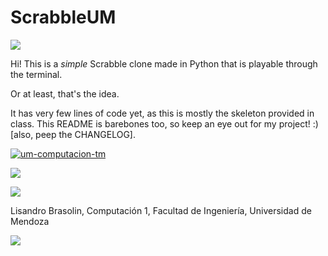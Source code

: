 <h1> ScrabbleUM </h1>
<img src="https://media.tenor.com/ad9w0MNoG1IAAAAM/whats-a-yeet-playing.gif"/>

Hi! This is a _simple_ Scrabble clone made in Python that is playable through the terminal.

Or at least, that's the idea.

It has very few lines of code yet, as this is mostly the skeleton provided in class. This README is barebones too, so keep an eye out for my project! :) [also, peep the CHANGELOG].

[![um-computacion-tm](https://circleci.com/gh/um-computacion-tm/scrabble-2023-LisandroB.svg?style=svg)](https://app.circleci.com/pipelines/github/um-computacion-tm/scrabble-2023-LisandroB/14/workflows/d705be85-a3ee-4407-9b54-4af1668a40d6)

<a href="https://codeclimate.com/github/um-computacion-tm/scrabble-2023-LisandroB/maintainability"><img src="https://api.codeclimate.com/v1/badges/5f39fbeaa1318a0b90e2/maintainability" /></a>

<a href="https://codeclimate.com/github/um-computacion-tm/scrabble-2023-LisandroB/test_coverage"><img src="https://api.codeclimate.com/v1/badges/5f39fbeaa1318a0b90e2/test_coverage" /></a>

Lisandro Brasolin, Computación 1, Facultad de Ingeniería, Universidad de Mendoza

<img src="https://blog.codinghorror.com/content/images/uploads/2007/03/6a0120a85dcdae970b0128776ff992970c-pi.png"/>
